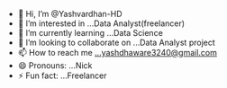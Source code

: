- 👋 Hi, I’m @Yashvardhan-HD
- 👀 I’m interested in ...Data Analyst(freelancer)
- 🌱 I’m currently learning ...Data Science
- 💞️ I’m looking to collaborate on ...Data Analyst project
- 📫 How to reach me ...yashdhaware3240@gmail.com
- 😄 Pronouns: ...Nick
- ⚡ Fun fact: ...Freelancer

<!---
Yashvardhan-HD/Yashvardhan-HD is a ✨ special ✨ repository because its `README.md` (this file) appears on your GitHub profile.
You can click the Preview link to take a look at your changes.
--->
